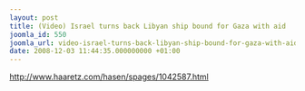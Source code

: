 ```yaml
---
layout: post
title: (Video) Israel turns back Libyan ship bound for Gaza with aid
joomla_id: 550
joomla_url: video-israel-turns-back-libyan-ship-bound-for-gaza-with-aid
date: 2008-12-03 11:44:35.000000000 +01:00
---
```

<p><a href="http://www.haaretz.com/hasen/spages/1042587.html">http://www.haaretz.com/hasen/spages/1042587.html</a></p>

